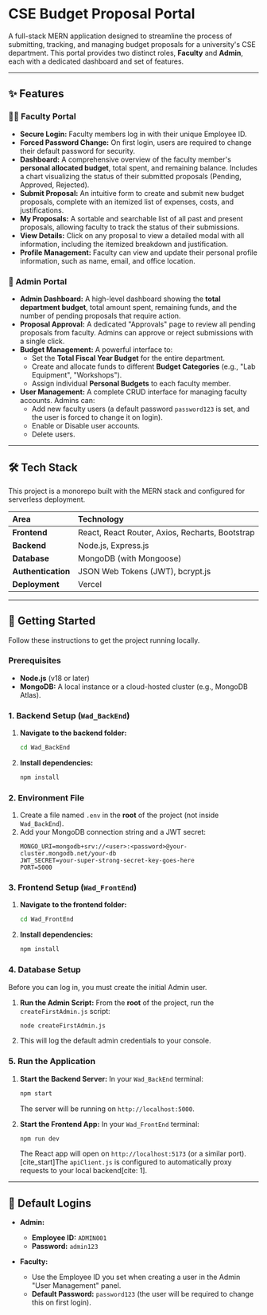 # CSE Budget Proposal Portal

A full-stack MERN application designed to streamline the process of submitting, tracking, and managing budget proposals for a university's CSE department. This portal provides two distinct roles, **Faculty** and **Admin**, each with a dedicated dashboard and set of features.



---

## ✨ Features

### 👨‍🏫 Faculty Portal

* **Secure Login:** Faculty members log in with their unique Employee ID.
* **Forced Password Change:** On first login, users are required to change their default password for security.
* **Dashboard:** A comprehensive overview of the faculty member's **personal allocated budget**, total spent, and remaining balance. Includes a chart visualizing the status of their submitted proposals (Pending, Approved, Rejected).
* **Submit Proposal:** An intuitive form to create and submit new budget proposals, complete with an itemized list of expenses, costs, and justifications.
* **My Proposals:** A sortable and searchable list of all past and present proposals, allowing faculty to track the status of their submissions.
* **View Details:** Click on any proposal to view a detailed modal with all information, including the itemized breakdown and justification.
* **Profile Management:** Faculty can view and update their personal profile information, such as name, email, and office location.

### 🔐 Admin Portal

* **Admin Dashboard:** A high-level dashboard showing the **total department budget**, total amount spent, remaining funds, and the number of pending proposals that require action.
* **Proposal Approval:** A dedicated "Approvals" page to review all pending proposals from faculty. Admins can approve or reject submissions with a single click.
* **Budget Management:** A powerful interface to:
    * Set the **Total Fiscal Year Budget** for the entire department.
    * Create and allocate funds to different **Budget Categories** (e.g., "Lab Equipment", "Workshops").
    * Assign individual **Personal Budgets** to each faculty member.
* **User Management:** A complete CRUD interface for managing faculty accounts. Admins can:
    * Add new faculty users (a default password `password123` is set, and the user is forced to change it on login).
    * Enable or Disable user accounts.
    * Delete users.

---

## 🛠️ Tech Stack

This project is a monorepo built with the MERN stack and configured for serverless deployment.

| Area | Technology |
| :--- | :--- |
| **Frontend** | React, React Router, Axios, Recharts, Bootstrap |
| **Backend** | Node.js, Express.js |
| **Database** | MongoDB (with Mongoose) |
| **Authentication** | JSON Web Tokens (JWT), bcrypt.js |
| **Deployment** | Vercel |

---

## 🚀 Getting Started

Follow these instructions to get the project running locally.

### Prerequisites

* **Node.js** (v18 or later)
* **MongoDB:** A local instance or a cloud-hosted cluster (e.g., MongoDB Atlas).

### 1. Backend Setup (`Wad_BackEnd`)

1.  **Navigate to the backend folder:**
    ```sh
    cd Wad_BackEnd
    ```

2.  **Install dependencies:**
    ```sh
    npm install
    ```

### 2. Environment File

1.  Create a file named `.env` in the **root** of the project (not inside `Wad_BackEnd`).
2.  Add your MongoDB connection string and a JWT secret:
    ```.env
    MONGO_URI=mongodb+srv://<user>:<password>@your-cluster.mongodb.net/your-db
    JWT_SECRET=your-super-strong-secret-key-goes-here
    PORT=5000
    ```

### 3. Frontend Setup (`Wad_FrontEnd`)

1.  **Navigate to the frontend folder:**
    ```sh
    cd Wad_FrontEnd
    ```

2.  **Install dependencies:**
    ```sh
    npm install
    ```

### 4. Database Setup

Before you can log in, you must create the initial Admin user.

1.  **Run the Admin Script:** From the **root** of the project, run the `createFirstAdmin.js` script:
    ```sh
    node createFirstAdmin.js
    ```
2.  This will log the default admin credentials to your console.

### 5. Run the Application

1.  **Start the Backend Server:**
    In your `Wad_BackEnd` terminal:
    ```sh
    npm start
    ```
    The server will be running on `http://localhost:5000`.

2.  **Start the Frontend App:**
    In your `Wad_FrontEnd` terminal:
    ```sh
    npm run dev
    ```
    The React app will open on `http://localhost:5173` (or a similar port). [cite_start]The `apiClient.js` is configured to automatically proxy requests to your local backend[cite: 1].

---

## 🔑 Default Logins

* **Admin:**
    * **Employee ID:** `ADMIN001`
    * **Password:** `admin123`

* **Faculty:**
    * Use the Employee ID you set when creating a user in the Admin "User Management" panel.
    * **Default Password:** `password123` (the user will be required to change this on first login).
